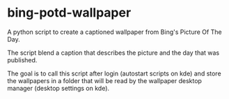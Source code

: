 # bing-potd-wallpaper

A python script to create a captioned wallpaper from Bing's Picture Of The Day.

The script blend a caption that describes the picture and the day that was published.

The goal is to call this script after login (autostart scripts on kde) and store the 
wallpapers in a folder that will be read by the wallpaper desktop manager (desktop settings on kde).
